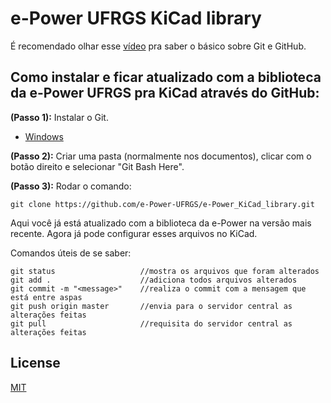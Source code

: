 # e-Power UFRGS KiCad library

É recomendado olhar esse [vídeo](https://www.youtube.com/watch?v=SWYqp7iY_Tc) pra saber o básico sobre Git e GitHub.

## Como instalar e ficar atualizado com a biblioteca da e-Power UFRGS pra KiCad através do GitHub:

**(Passo 1):** Instalar o Git.

- [Windows](http://git-scm.com/download/win)

**(Passo 2):** Criar uma pasta (normalmente nos documentos), clicar com o botão direito e selecionar "Git Bash Here".

**(Passo 3):** Rodar o comando:
```
git clone https://github.com/e-Power-UFRGS/e-Power_KiCad_library.git
```

Aqui você já está atualizado com a biblioteca da e-Power na versão mais recente. Agora já pode configurar esses arquivos no KiCad.

Comandos úteis de se saber:
```
git status                   //mostra os arquivos que foram alterados
git add .                    //adiciona todos arquivos alterados
git commit -m "<message>"    //realiza o commit com a mensagem que está entre aspas
git push origin master       //envia para o servidor central as alterações feitas
git pull                     //requisita do servidor central as alterações feitas
```




## License
[MIT](https://choosealicense.com/licenses/mit/)
